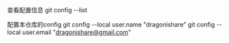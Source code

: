 查看配置信息
git config --list

配置本仓库的config
git config --local user.name "dragonishare"
git config --local user.email "dragonishare@gmail.com"



